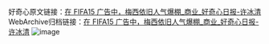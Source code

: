 好奇心原文链接：[在 FIFA15 广告中，梅西依旧人气爆棚_商业_好奇心日报-许冰清](https://www.qdaily.com/articles/4559.html)
WebArchive归档链接：[在 FIFA15 广告中，梅西依旧人气爆棚_商业_好奇心日报-许冰清](http://web.archive.org/web/20190623161428/https://www.qdaily.com/articles/4559.html)
![image](http://ww3.sinaimg.cn/large/007d5XDply1g3w4gjfijmj30u02vv4qp)